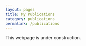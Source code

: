 ```yaml
---
layout: pages
title: My Publications
category: publications
permalink: /publications
---
```


This webpage is under construction.
